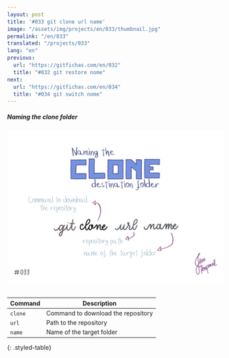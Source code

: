 ```yaml
---
layout: post
title: '#033 git clone url name'
image: "/assets/img/projects/en/033/thumbnail.jpg"
permalink: "/en/033"
translated: "/projects/033"
lang: "en"
previous:
  url: "https://gitfichas.com/en/032"
  title: "#032 git restore nome"
next:
  url: "https://gitfichas.com/en/034"
  title: "#034 git switch nome"
---
```

##### Naming the clone folder

<img alt="To give a specific name to the repository download folder use the command git clone url name" src="/assets/img/projects/en/033/full.jpg"><br><br>

| Command | Description |
|---------|-------------|
| `clone` | Command to download the repository |
| `url` | Path to the repository |
| `name` | Name of the target folder |
{: .styled-table}
